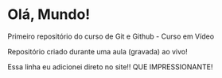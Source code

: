 # Olá, Mundo!
 Primeiro repositório do curso de Git e Github - Curso em Vídeo

 Repositório criado durante uma aula (gravada) ao vivo!

 Essa linha eu adicionei direto no site!! QUE IMPRESSIONANTE!
